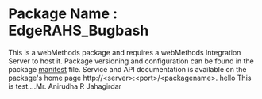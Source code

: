 # Package Name : EdgeRAHS_Bugbash
This is a webMethods package and requires a webMethods Integration Server to host it. Package versioning and configuration can be found in the package [manifest](./EdgeRAHS_Bugbash/manifest.v3) file. Service and API documentation is available on the package's home page http://&lt;server&gt;:&lt;port&gt;/&lt;packagename>.
hello This is test....Mr. Anirudha R Jahagirdar
